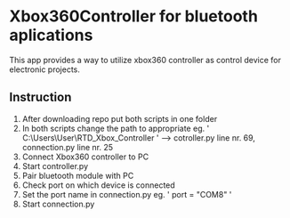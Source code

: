 # Xbox360Controller for bluetooth aplications

This app provides a way to utilize xbox360 controller as control device for electronic projects.

## Instruction

1) After downloading repo put both scripts in one folder
2) In both scripts change the path to appropriate eg. ' C:\Users\User\RTD_Xbox_Controller ' --> cotroller.py line nr. 69, connection.py        line nr. 25
3) Connect Xbox360 controller to PC
4) Start controller.py
5) Pair bluetooth module with PC
6) Check port on which device is connected
7) Set the port name in connection.py eg. ' port = "COM8" '
8) Start connection.py
